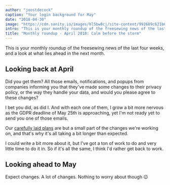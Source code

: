 ```yaml
---
author: "joostdecock"
caption: "Your login background for May"
date: "2018-04-30"
image: "https://cdn.sanity.io/images/hl5bw8cj/site-content/992689c621b6b83a80706620ae5cd92262dcf4bd-1920x1273.jpg"
intro: "This is your monthly roundup of the freesewing news of the last four weeks, and a look at what lies ahead in the next month."
title: "Monthly roundup - April 2018: Calm before the storm"
---
```


This is your monthly roundup of the freesewing news of the last four weeks, and a look at what lies ahead in the next month.

## Looking back at April

Did you get them? All those emails, notifications, and popups from companies informing you
that they've made some changes to their privacy policy, or the way they handle your data,
and would you please agree to these changes?

I bet you did, as did I. And with each one of them, I grow a bit more nervous as the 
GDPR deadline of May 25th is approaching, yet I'm not ready yet to send you one of those emails.

Our [carefully laid plans](/blog/gdpr-plan/) are but a small part of the changes we're working on,
and that's why it's all taking a bit longer than expected.

I could write a bit more about it, but I've got a ton of work to do and very little time to do it in.
So if it's all the same, I think I'd rather get back to work.

## Looking ahead to May

Expect changes. A lot of changes. Nothing to worry about though 😉


